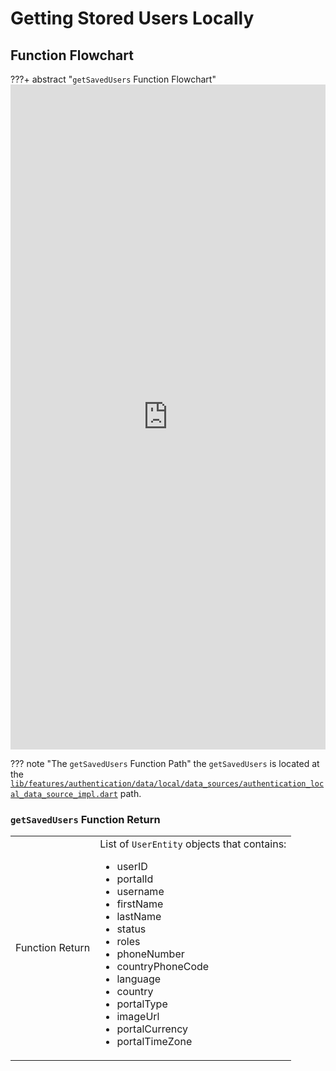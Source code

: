 # Getting Stored Users Locally

## Function Flowchart

???+ abstract "`getSavedUsers` Function Flowchart"
    <iframe frameborder="0" style="width:100%;height:1064px;" src="https://viewer.diagrams.net/?tags=%7B%7D&highlight=0000ff&edit=_blank&layers=1&nav=1#G1PR9L-koZaRPocA17bFDFK7afUB3n8GFJ"></iframe>

??? note "The `getSavedUsers` Function Path"
      the `getSavedUsers` is located at the [`lib/features/authentication/data/local/data_sources/authentication_local_data_source_impl.dart`](https://dev.azure.com/nagwa-limited/_git/Nagwa%20Sessions%20For%20Educators?path=/lib/features/authentication/data/local/data_sources/authentication_local_data_source_impl.dart#:~:text=data_sources-,authentication_local_data_source_impl.dart,-authentication_local_data_source.dart) path.




### `getSavedUsers` Function Return

 <table>
    <tbody>
        <tr>
            <td>Function Return</td>
            <td>
                List of <code>UserEntity</code> objects that contains:
                <ul>
                    <li>userID</li>
                    <li>portalId</li>
                    <li>username</li>
                    <li>firstName</li>
                    <li>lastName</li>
                    <li>status</li>
                    <li>roles</li>
                    <li>phoneNumber</li>
                    <li>countryPhoneCode</li>
                    <li>language</li>
                    <li>country</li>
                    <li>portalType</li>
                    <li>imageUrl</li>
                    <li>portalCurrency</li>
                    <li>portalTimeZone</li>
                </ul>
            </td>
        </tr>
    </tbody>
</table>
 